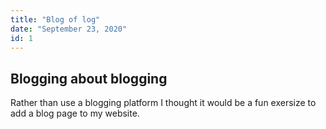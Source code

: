 ```yaml
---
title: "Blog of log"
date: "September 23, 2020"
id: 1
---
```


## Blogging about blogging

Rather than use a blogging platform I thought it would be a fun exersize to add a blog page to my website.
